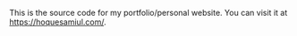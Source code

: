 This is the source code for my portfolio/personal website. You can visit it at https://hoquesamiul.com/.